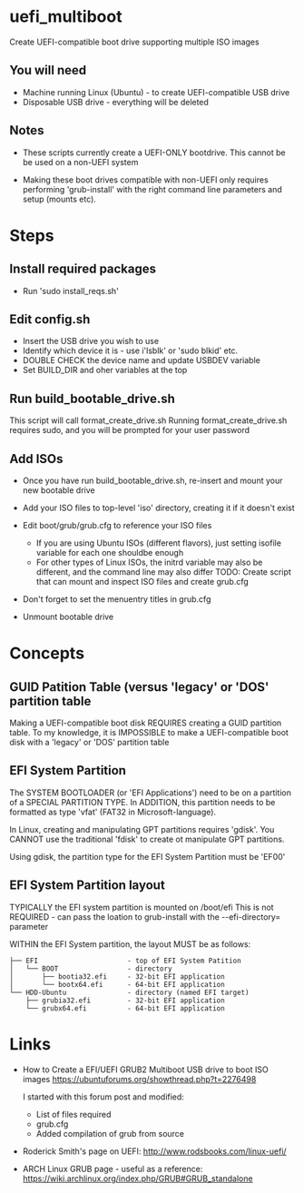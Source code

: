 # uefi_multiboot
Create UEFI-compatible boot drive supporting multiple ISO images  


## You will need
- Machine running Linux (Ubuntu) - to create UEFI-compatible USB drive
- Disposable USB drive - everything will be deleted

## Notes
- These scripts currently create a UEFI-ONLY bootdrive. This cannot be
	be used on a non-UEFI system

- Making these boot drives compatible with non-UEFI only requires
	performing 'grub-install' with the right command line parameters and
	setup (mounts etc).

# Steps

## Install required packages
- Run 'sudo install_reqs.sh'

## Edit config.sh
- Insert the USB drive you wish to use
- Identify which device it is - use i'lsblk' or 'sudo blkid' etc.
- DOUBLE CHECK the device name and update USBDEV variable
- Set BUILD_DIR and oher variables at the top

## Run build_bootable_drive.sh
This script will call format_create_drive.sh
Running format_create_drive.sh requires sudo, and you will be
	prompted for your user password

## Add ISOs
- Once you have run build_bootable_drive.sh, re-insert and mount
	your new bootable drive
- Add your ISO files to top-level 'iso' directory, creating it if it
	doesn't exist
- Edit boot/grub/grub.cfg to reference your ISO files
	- If you are using Ubuntu ISOs (different flavors), just
		setting isofile variable for each one shouldbe enough
	- For other types of Linux ISOs, the initrd variable may also be
			different, and the command line may also differ
		TODO: Create script that can mount and inspect ISO files and
			create grub.cfg
- Don't forget to set the menuentry titles in grub.cfg

- Unmount bootable drive


# Concepts

## GUID Patition Table (versus 'legacy' or 'DOS' partition table
Making a UEFI-compatible boot disk REQUIRES creating a GUID partition
table. To my knowledge, it is IMPOSSIBLE to make a UEFI-compatible
boot disk with a 'legacy' or 'DOS' partition table

## EFI System Partition
The SYSTEM BOOTLOADER (or 'EFI Applications') need to be on a partition
of a SPECIAL PARTITION TYPE. In ADDITION, this partition needs to be
formatted as type 'vfat' (FAT32 in Microsoft-language).

In Linux, creating and manipulating GPT partitions requires 'gdisk'. You
CANNOT use the traditional 'fdisk' to create ot manipulate GPT partitions.

Using gdisk, the partition type for the EFI System Partition must be 'EF00'

## EFI System Partition layout
TYPICALLY the EFI system partition is mounted on /boot/efi
This is not REQUIRED - can pass the loation to grub-install with the 
--efi-directory= parameter

WITHIN the EFI System partition, the layout MUST be as follows:

	├── EFI                      - top of EFI System Patition
	│   └── BOOT                 - directory
	│       ├── bootia32.efi     - 32-bit EFI application
	│       └── bootx64.efi      - 64-bit EFI application
	└── HDD-Ubuntu               - directory (named EFI target)
	    ├── grubia32.efi         - 32-bit EFI application
	    └── grubx64.efi          - 64-bit EFI application


# Links
-  How to Create a EFI/UEFI GRUB2 Multiboot USB drive to boot ISO images
	https://ubuntuforums.org/showthread.php?t=2276498

   I started with this forum post and modified:
	- List of files required
	- grub.cfg
	- Added compilation of grub from source

- Roderick Smith's page on UEFI:
	http://www.rodsbooks.com/linux-uefi/

- ARCH Linux GRUB page - useful as a reference:
	https://wiki.archlinux.org/index.php/GRUB#GRUB_standalone
